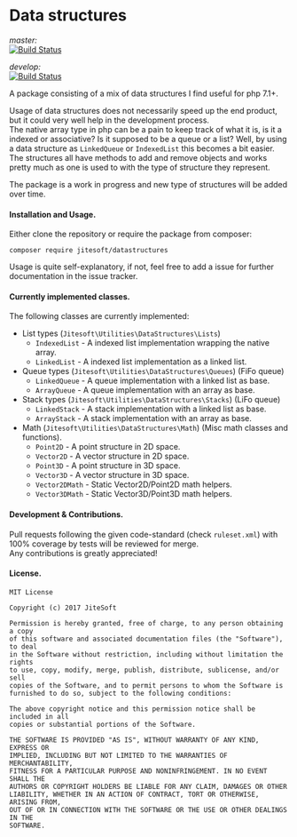 # Data structures 

_master:_  
[![Build Status](https://travis-ci.org/jitesoft/php-datastructures.svg?branch=master)](https://travis-ci.org/jitesoft/php-datastructures)  

_develop:_  
[![Build Status](https://travis-ci.org/jitesoft/php-datastructures.svg?branch=development)](https://travis-ci.org/jitesoft/php-datastructures)

A package consisting of a mix of data structures I find useful for php 7.1+.  

Usage of data structures does not necessarily speed up the end product, but it could very well help in the development process.  
The native array type in php can be a pain to keep track of what it is, is it a indexed or associative? Is it supposed to be a queue or a list?
Well, by using a data structure as `LinkedQueue` or `IndexedList` this becomes a bit easier.  
The structures all have methods to add and remove objects and works pretty much as one is used to with the type of structure they represent.
  
The package is a work in progress and new type of structures will be added over time.  

#### Installation and Usage.

Either clone the repository or require the package from composer:
```
composer require jitesoft/datastructures
```
Usage is quite self-explanatory, if not, feel free to add a issue for further documentation in the issue tracker.
  
#### Currently implemented classes.

The following classes are currently implemented:  

* List types (`Jitesoft\Utilities\DataStructures\Lists`)
  * `IndexedList` - A indexed list implementation wrapping the native array.
  * `LinkedList`  - A indexed list implementation as a linked list.
* Queue types (`Jitesoft\Utilities\DataStructures\Queues`) (FiFo queue)
  * `LinkedQueue` - A queue implementation with a linked list as base.
  * `ArrayQueue`  - A queue implementation with an array as base.
* Stack types (`Jitesoft\Utilities\DataStructures\Stacks`) (LiFo queue)
  * `LinkedStack` - A stack implementation with a linked list as base.
  * `ArrayStack`  - A stack implementation with an array as base.
* Math (`Jitesoft\Utilities\DataStructures\Math`) (Misc math classes and functions).
  * `Point2D`     - A point structure in 2D space.
  * `Vector2D`    - A vector structure in 2D space.
  * `Point3D`     - A point structure in 3D space.
  * `Vector3D`    - A vector structure in 3D space.
  * `Vector2DMath` - Static Vector2D/Point2D math helpers.
  * `Vector3DMath` - Static Vector3D/Point3D math helpers.

#### Development & Contributions.

Pull requests following the given code-standard (check `ruleset.xml`) with 100% coverage by tests will be reviewed for merge.  
Any contributions is greatly appreciated!

#### License.

```text
MIT License

Copyright (c) 2017 JiteSoft

Permission is hereby granted, free of charge, to any person obtaining a copy
of this software and associated documentation files (the "Software"), to deal
in the Software without restriction, including without limitation the rights
to use, copy, modify, merge, publish, distribute, sublicense, and/or sell
copies of the Software, and to permit persons to whom the Software is
furnished to do so, subject to the following conditions:

The above copyright notice and this permission notice shall be included in all
copies or substantial portions of the Software.

THE SOFTWARE IS PROVIDED "AS IS", WITHOUT WARRANTY OF ANY KIND, EXPRESS OR
IMPLIED, INCLUDING BUT NOT LIMITED TO THE WARRANTIES OF MERCHANTABILITY,
FITNESS FOR A PARTICULAR PURPOSE AND NONINFRINGEMENT. IN NO EVENT SHALL THE
AUTHORS OR COPYRIGHT HOLDERS BE LIABLE FOR ANY CLAIM, DAMAGES OR OTHER
LIABILITY, WHETHER IN AN ACTION OF CONTRACT, TORT OR OTHERWISE, ARISING FROM,
OUT OF OR IN CONNECTION WITH THE SOFTWARE OR THE USE OR OTHER DEALINGS IN THE
SOFTWARE.
```
